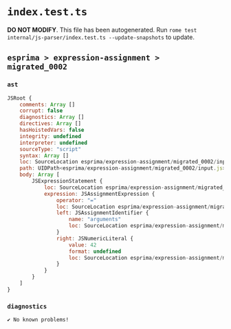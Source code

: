 # `index.test.ts`

**DO NOT MODIFY**. This file has been autogenerated. Run `rome test internal/js-parser/index.test.ts --update-snapshots` to update.

## `esprima > expression-assignment > migrated_0002`

### `ast`

```javascript
JSRoot {
	comments: Array []
	corrupt: false
	diagnostics: Array []
	directives: Array []
	hasHoistedVars: false
	integrity: undefined
	interpreter: undefined
	sourceType: "script"
	syntax: Array []
	loc: SourceLocation esprima/expression-assignment/migrated_0002/input.js 1:0-2:0
	path: UIDPath<esprima/expression-assignment/migrated_0002/input.js>
	body: Array [
		JSExpressionStatement {
			loc: SourceLocation esprima/expression-assignment/migrated_0002/input.js 1:0-1:14
			expression: JSAssignmentExpression {
				operator: "="
				loc: SourceLocation esprima/expression-assignment/migrated_0002/input.js 1:0-1:14
				left: JSAssignmentIdentifier {
					name: "arguments"
					loc: SourceLocation esprima/expression-assignment/migrated_0002/input.js 1:0-1:9 (arguments)
				}
				right: JSNumericLiteral {
					value: 42
					format: undefined
					loc: SourceLocation esprima/expression-assignment/migrated_0002/input.js 1:12-1:14
				}
			}
		}
	]
}
```

### `diagnostics`

```
✔ No known problems!

```
